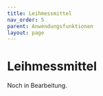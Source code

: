 ```yaml
---
title: Leihmessmittel
nav_order: 5
parent: Anwendungsfunktionen
layout: page
---
```


# Leihmessmittel

Noch in Bearbeitung.
